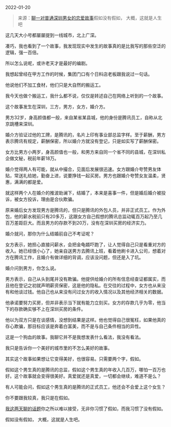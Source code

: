 2022-01-20

> 来源：[聊一对普通深圳男女的恋爱故事](http://mp.weixin.qq.com/s?__biz=MzU3NDc5Nzc0NQ==&mid=2247512098&idx=1&sn=82d8d7a1e32d94c19ecf32f34ba86c1a&chksm=fd2e12fcca599bea3cf41c0a1842b7d55c2fdd0a9c5aaff49cd043672488a895cf2c690f0d16&scene=27#wechat_redirect)
> ​假如没有假如， 大概，这就是人生吧

这几天大小号都屡屡提到一线城市，北上广深。  

  

凑巧，我也看到了一个故事，我发现现实中发生的故事真的是比我写的那些空泛的逻辑，强一百倍。  

  

所以怎么说呢，或许老天才是最好的编剧。

  

我想起曾经在甲方工作的时候，集团门口有个日料店老板跟我说过一句话。

  

他说他们不加工食材，他们只是大自然的搬运工。

  

我今天也做个搬运工，我什么都不说，仅仅是转述自己在网络上听到的一个故事。  

  

这个故事发生在深圳，三方，男方，女方，婚介方。

  

男方32岁，身高颜值都一般，来自某省某县城，他的身份是腾讯员工，自称从北京跳槽来深圳。  

  

婚介方验证过他的工牌，是腾讯的，名片上印有事业部总监字样。至于薪酬，男方表示腾讯有规定，薪酬保密，所以婚介方就没有登记，只是如实写了薪酬保密。  

  

女方比男方小两岁，身高颜值也一般，和男方来自同一个省不同的县城，在深圳私企做文秘，税前年薪18万。  

  

婚介觉得两人有可能，就从中撮合，见面后发展很迅速。女方跟婚介夸赞男友体贴，常送礼给她，勤奋上进，说要挣钱一起买房。男方也跟婚介夸赞女友温柔，贤惠，满满的都是爱。

  

就这样两个人在婚介的推波助澜下，结婚了，本来是喜事一件，但是婚后婚介被投诉，被女方投诉，理由是合伙欺骗。  

  

原来婚后女方发现男方是腾讯的，但只是腾讯的外包人员，并非正式员工。作为外包，他的薪水税前只有20多万，这跟女方自己假想的腾讯总监动辄百万起乃至几百万差距巨大。而且男方的存款不到20万，没有在深圳买房的经济实力。

  

婚介就问，那你为什么结婚前自己不考证呢？  

  

女方表示，她担心直接问薪水，会把金龟婿吓跑了，让人觉得自己只是看重对方的收入。她已经很小心了，她亲自送男方去腾讯上班，看着他刷卡进入公司，想着对方在腾讯工作，且婚介有做详细的背调，应该没问题，但还是入了坑。

  

婚介问到男方，你怎么说。  

  

男方表示，自己从头到尾并没有欺骗。他提供给婚介的所有信息经查证都属实，而且他在登记之初就声明薪资保密，这是他的隐私。在交往的过程中，女方也从来没有和他谈过钱。他自己也从来没有问过女方的收入情况以及其他经济相关的数据。

  

他承诺要努力买房，但并非表示当下就有能力立刻买。女方的存款几乎为零，他当下的存款确实够不上在深圳买房的条件。

  

他以为双方只是在谈感情，没想到结果是这样。他也觉得自己很冤枉，如果他真的存心欺骗，那目标应该是奔着白富美，而不是与自己条件相当的异性。

  

这是一个狗血的故事。我聊它并不是我想发表什么看法，我没有看法。  

  

我只是告诉你一个美好的城市里的不怎么美好的故事。  

  

其实这个故事如果想让它变得美好，也很容易。只需要两个字，假如。  

  

假如这个男生真的是腾讯的总监，假如这个男生真的年收入几百万，哪怕一百万也好。这个故事就会变得很美好。真爱就还是真爱，一切都会继续，难道不是么？

  

有人可能会问，假如这个男生真的是腾讯的正式员工，他还会不会爱上这个女生？  

  

你不要跟我较真，我只是在假如。

  

[我这两天聊的话题](http://mp.weixin.qq.com/s?__biz=MzU0MjYwNDU2Mw==&mid=2247503566&idx=1&sn=1745bfef9f263e8fcb744b4d6fb5738b&chksm=fb1aa2b2cc6d2ba48e70bc301b564cb7c077d21a6ada7a0eac7f0fcf9dca7592753091aa5e7b&scene=21#wechat_redirect)你之所以难以接受，无非你习惯了假如，而我习惯了没有假如。  

  

假如没有假如， 大概，这就是人生吧。

